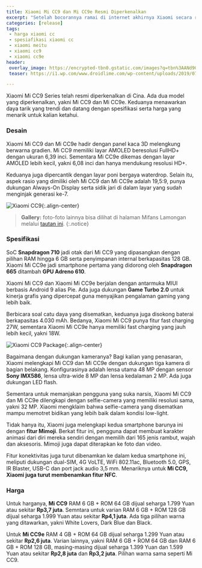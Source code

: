 ```yaml
---
title: Xiaomi Mi CC9 dan Mi CC9e Resmi Diperkenalkan
excerpt: "Setelah bocorannya ramai di internet akhirnya Xiaomi secara resmi memperkenalkan dua smartphone barunya, Mi CC9 dan Mi CC9e. Seperti apa spesifikasinya dan berapa harganya?"
categories: [release]
tags:
 - harga xiaomi cc
 - spesiafikasi xiaomi cc
 - xiaomi meitu
 - xiaomi cc9
 - xiaomi cc9e
header:
 overlay_image: https://encrypted-tbn0.gstatic.com/images?q=tbn%3AANd9GcSiE-5UcRrE2mVZufd65XVvG1KtyIB0P9jXQS4ecXbv72XpZ-hy
 teaser: https://i1.wp.com/www.droidlime.com/wp-content/uploads/2019/07/Mi-CC9-1.jpg?resize=320,160

---
```

Xiaomi Mi CC9 Series telah resmi diperkenalkan di Cina. Ada dua model yang diperkenalkan, yakni Mi CC9 dan Mi CC9e. Keduanya menawarkan daya tarik yang trendi dan datang dengan spesifikasi serta harga yang menarik untuk kalian ketahui.

### Desain

Xiaomi Mi CC9 dan Mi CC9e hadir dengan panel kaca 3D melengkung berwarna gradien. Mi CC9 memiliki layar AMOLED beresolusi FullHD+ dengan ukuran 6,39 inci. Sementara Mi CC9e dikemas dengan layar AMOLED lebih kecil, yakni 6,08 inci dan hanya mendukung resolusi HD+.

Keduanya juga dipercantik dengan layar poni bergaya waterdrop. Selain itu, aspek rasio yang dimiliki oleh Mi CC9 dan Mi CC9e adalah 19,5:9, punya dukungan Always-On Display serta sidik jari di dalam layar yang sudah menginjak generasi ke-7.

![Xiaomi CC9](https://i1.wp.com/www.droidlime.com/wp-content/uploads/2019/07/Mi-CC9-1.jpg){:.align-center}

> **Gallery:** foto-foto lainnya bisa dilihat di halaman Mifans Lamongan melalui [tautan ini](https://www.facebook.com/1203270756407653/posts/2162994303768622/).
{:.notice}

### Spesifikasi

SoC **Snapdragon 710** jadi otak dari Mi CC9 yang dipasangkan dengan pilihan RAM hingga 6 GB serta penyimpanan internal berkapasitas 128 GB. Xiaomi Mi CC9e jadi smartphone pertama yang didorong oleh **Snapdragon 665** ditambah **GPU Adreno 610**.

Xiaomi Mi CC9 dan Xiaomi Mi CC9e berjalan dengan antarmuka MIUI berbasis Android 9 alias Pie. Ada juga dukungan **Game Turbo 2.0** untuk kinerja grafis yang dipercepat guna menyajikan pengalaman gaming yang lebih baik.

Berbicara soal catu daya yang disematkan, keduanya juga disokong baterai berkapasitas 4.030 mAh. Bedanya, Xiaomi Mi CC9 punya fitur fast charging 27W, sementara Xiaomi Mi CC9e hanya memiliki fast charging yang jauh lebih kecil, yakni 18W.

![Xiaomi CC9 Package](https://encrypted-tbn0.gstatic.com/images?q=tbn%3AANd9GcSiE-5UcRrE2mVZufd65XVvG1KtyIB0P9jXQS4ecXbv72XpZ-hy){:.align-center}

Bagaimana dengan dukungan kameranya? Bagi kalian yang penasaran, Xiaomi melengkapi Mi CC9 dan Mi CC9e dengan dukungan tiga kamera di bagian belakang. Konfigurasinya adalah lensa utama 48 MP dengan sensor **Sony IMX586**, lensa ultra-wide 8 MP dan lensa kedalaman 2 MP. Ada juga dukungan LED flash.

Sementara untuk memanjakan pengguna yang suka narsis, Xiaomi Mi CC9 dan Mi CC9e dilengkapi dengan selfie-camera yang memiliki resolusi sama, yakni 32 MP. Xiaomi mengklaim bahwa selfie-camera yang disematkan mampu memotret bidikan yang lebih baik dalam kondisi low-light.

Tidak hanya itu, Xiaomi juga melengkapi kedua smartphone barunya ini dengan **fitur Mimoji**. Berkat fitur ini, pengguna dapat membuat karakter animasi dari diri mereka sendiri dengan memilih dari 165 jenis rambut, wajah dan aksesoris. Mimoji juga dapat diterapkan ke foto dan video.

Fitur konektivitas juga turut dibenamkan ke dalam kedua smartphone ini, meliputi dukungan dual-SIM, 4G VoLTE, WiFi 802.11ac, Bluetooth 5.0, GPS, IR Blaster, USB-C dan port jack audio 3,5 mm. Menariknya untuk **Mi CC9, Xiaomi juga turut membenamkan fitur NFC**.

### Harga

Untuk harganya, **Mi CC9** RAM 6 GB + ROM 64 GB dijual seharga 1.799 Yuan atau sekitar **Rp3,7 juta**. Semntara untuk varian RAM 6 GB + ROM 128 GB dijual seharga 1.999 Yuan atau sekitar **Rp4,1 juta**. Ada tiga pilihan warna yang ditawarkan, yakni White Lovers, Dark Blue dan Black.

Untuk **Mi CC9e** RAM 4 GB + ROM 64 GB dijual seharga 1.299 Yuan atau sekitar **Rp2,6 juta**. Varian lainnya, yakni RAM 6 GB + ROM 64 GB dan RAM 6 GB + ROM 128 GB, masing-masing dijual seharga 1.399 Yuan dan 1.599 Yuan atau sekitar **Rp2,8 juta** dan **Rp3,2 juta**. Pilihan warna sama seperti Mi CC9.
